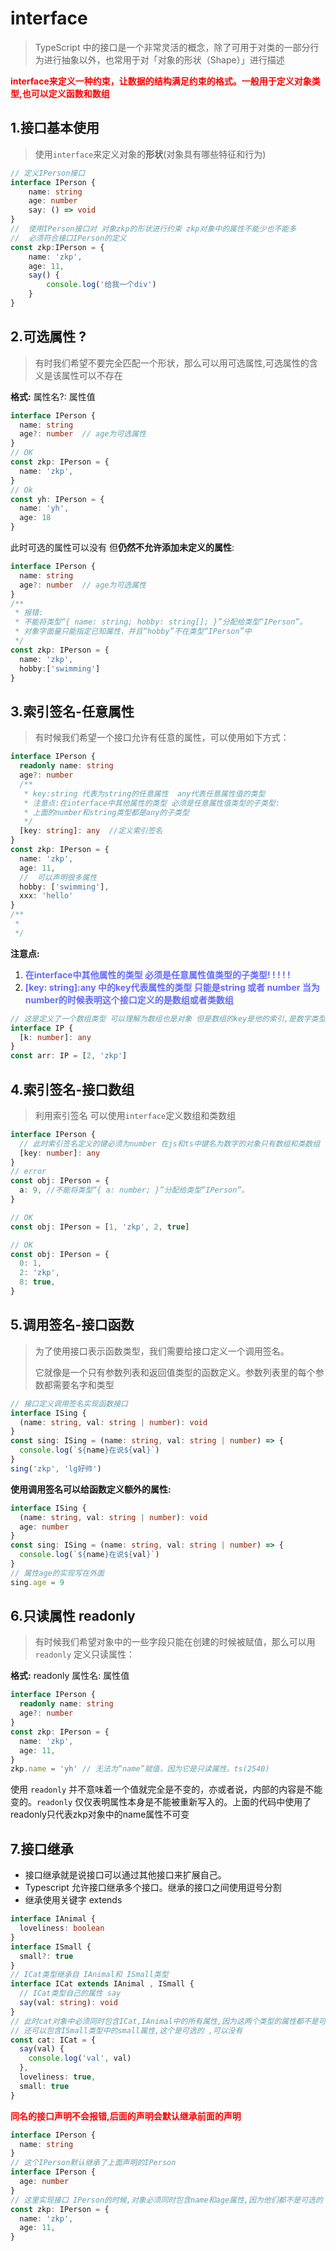 # interface

> TypeScript 中的接口是一个非常灵活的概念，除了可用于对类的一部分行为进行抽象以外，也常用于对「对象的形状（Shape）」进行描述

 <b style="color:#f00">interface来定义一种约束，让数据的结构满足约束的格式。一般用于定义对象类型,也可以定义函数和数组</b>

## 1.接口基本使用
> 使用`interface`来定义对象的**形状**(对象具有哪些特征和行为)
```typeScript
// 定义IPerson接口
interface IPerson {
    name: string
    age: number
    say: () => void
}
//  使用IPerson接口对 对象zkp的形状进行约束 zkp对象中的属性不能少也不能多
//  必须符合接口IPerson的定义
const zkp:IPerson = {
    name: 'zkp',
    age: 11,
    say() {
        console.log('给我一个div')
    }
}
```

## 2.可选属性 ?
> 有时我们希望不要完全匹配一个形状，那么可以用可选属性,可选属性的含义是该属性可以不存在

**格式:**   属性名?: 属性值

```typeScript
interface IPerson {
  name: string
  age?: number  // age为可选属性
}
// OK
const zkp: IPerson = {
  name: 'zkp',
}
// Ok
const yh: IPerson = {
  name: 'yh',
  age: 18
}
```
此时可选的属性可以没有  但**仍然不允许添加未定义的属性**:
```typeScript
interface IPerson {
  name: string
  age?: number  // age为可选属性
}
/**
 * 报错:
 * 不能将类型“{ name: string; hobby: string[]; }”分配给类型“IPerson”。
 * 对象字面量只能指定已知属性，并且“hobby”不在类型“IPerson”中
 */
const zkp: IPerson = {
  name: 'zkp',
  hobby:['swimming']
}

```
## 3.索引签名-任意属性
> 有时候我们希望一个接口允许有任意的属性，可以使用如下方式：
```typeScript
interface IPerson {
  readonly name: string
  age?: number
  /**
   * key:string 代表为string的任意属性  any代表任意属性值的类型
   * 注意点:在interface中其他属性的类型 必须是任意属性值类型的子类型:
   * 上面的number和string类型都是any的子类型
   */
  [key: string]: any  //定义索引签名
}
const zkp: IPerson = {
  name: 'zkp',
  age: 11,
  //  可以声明很多属性
  hobby: ['swimming'],
  xxx: 'hello'
}
/**
 *
 */
```
**注意点:**

1. <b style=color:#646cff;> 在interface中其他属性的类型 必须是任意属性值类型的子类型! ! ! ! !</b>
2. <b style=color:#646cff;> [key: string]:any 中的key代表属性的类型 只能是string 或者 number 当为number的时候表明这个接口定义的是数组或者类数组</b>

```typeScript
// 这是定义了一个数组类型 可以理解为数组也是对象 但是数组的key是他的索引,是数字类型的
interface IP {
  [k: number]: any
}
const arr: IP = [2, 'zkp']
```
## 4.索引签名-接口数组
> 利用索引签名 可以使用`interface`定义数组和类数组

```typeScript
interface IPerson {
  // 此时索引签名定义的键必须为number 在js和ts中键名为数字的对象只有数组和类数组
  [key: number]: any
}
// error
const obj: IPerson = {
  a: 9, //不能将类型“{ a: number; }”分配给类型“IPerson”。
}

// OK
const obj: IPerson = [1, 'zkp', 2, true]

// OK
const obj: IPerson = {
  0: 1,
  2: 'zkp',
  8: true,
}
```
## 5.调用签名-接口函数
> 为了使用接口表示函数类型，我们需要给接口定义一个调用签名。
>
> 它就像是一个只有参数列表和返回值类型的函数定义。参数列表里的每个参数都需要名字和类型
```typeScript
// 接口定义调用签名实现函数接口
interface ISing {
  (name: string, val: string | number): void
}
const sing: ISing = (name: string, val: string | number) => {
  console.log(`${name}在说${val}`)
}
sing('zkp', 'lg好帅')
```
**使用调用签名可以给函数定义额外的属性:**
```typeScript
interface ISing {
  (name: string, val: string | number): void
  age: number
}
const sing: ISing = (name: string, val: string | number) => {
  console.log(`${name}在说${val}`)
}
// 属性age的实现写在外面
sing.age = 9
```
## 6.只读属性 readonly
> 有时候我们希望对象中的一些字段只能在创建的时候被赋值，那么可以用 `readonly` 定义只读属性：

**格式:** readonly 属性名: 属性值
```typeScript
interface IPerson {
  readonly name: string
  age?: number
}
const zkp: IPerson = {
  name: 'zkp',
  age: 11,
}
zkp.name = 'yh' // 无法为“name”赋值，因为它是只读属性。ts(2540)
```
使用 `readonly` 并不意味着一个值就完全是不变的，亦或者说，内部的内容是不能变的。`readonly` 仅仅表明属性本身是不能被重新写入的。上面的代码中使用了readonly只代表zkp对象中的name属性不可变

## 7.接口继承
- 接口继承就是说接口可以通过其他接口来扩展自己。
- Typescript 允许接口继承多个接口。继承的接口之间使用逗号分割
- 继承使用关键字 extends

```typeScript
interface IAnimal {
  loveliness: boolean
}
interface ISmall {
  small?: true
}
// ICat类型继承自 IAnimal和 ISmall类型
interface ICat extends IAnimal , ISmall {
  // ICat类型自己的属性 say
  say(val: string): void
}
// 此时cat对象中必须同时包含ICat,IAnimal中的所有属性,因为这两个类型的属性都不是可选的
// 还可以包含ISmall类型中的small属性,这个是可选的 ,可以没有
const cat: ICat = {
  say(val) {
    console.log('val', val)
  },
  loveliness: true,
  small: true
}

```
<b style="color:#f00;">同名的接口声明不会报错,后面的声明会默认继承前面的声明</b>

```typeScript
interface IPerson {
  name: string
}
// 这个IPerson默认继承了上面声明的IPerson
interface IPerson {
  age: number
}
// 这里实现接口 IPerson的时候,对象必须同时包含name和age属性,因为他们都不是可选的
const zkp: IPerson = {
  name: 'zkp',
  age: 11,
}
```